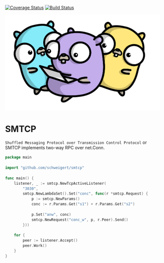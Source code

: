 [![Coverage Status](https://coveralls.io/repos/github/schweigert/smtcp/badge.svg?branch=master)](https://coveralls.io/github/schweigert/smtcp?branch=master)
[![Build Status](https://travis-ci.org/schweigert/smtcp.svg?branch=master)](https://travis-ci.org/schweigert/smtcp)

![alt text](logo.png)

# SMTCP

`Shuffled Messaging Protocol over Transmission Control Protocol` or SMTCP implements two-way RPC over net.Conn.

```go
package main

import "github.com/schweigert/smtcp"

func main() {
	listener, _ := smtcp.NewTcpActiveListener(
		"3030",
		smtcp.NewLambdaSet().Set("conc", func(r *smtcp.Request) {
			p := smtcp.NewParams()
			conc := r.Params.Get("s1") + r.Params.Get("s2")

			p.Set("anw", conc)
			smtcp.NewRequest("conc_w", p, r.Peer).Send()
		}))

	for {
		peer := listener.Accept()
		peer.Work()
	}
}
```

